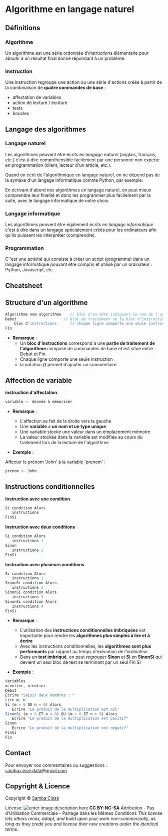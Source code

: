 # Algorithme en langage naturel

## Définitions

### Algorithme

Un algorithme est une série ordonnée d’*instructions* élémentaire pour aboutir à un résultat final donné répondant à un problème.

### Instruction

Une instruction regroupe une action ou une série d'actions créée à partir de la combinaison de  **quatre commandes de base** :
- affectation de variables
- action de lecture / écriture
- tests
- boucles

## Langage des algorithmes

### Langage naturel

Les algorithmes peuvent être écrits en *langage naturel* (anglais, français, etc.) c'est à dire compréhensible facilement par une personne non experte en programmation (client, lecteur d'un article, etc.). 

Quand on écrit de l'algorithmique en langage naturel, on ne dépend pas de la syntaxe d'un langage informatique comme Python, par exemple. 

En écrivant d'abord nos algorithmes en langage naturel, on peut mieux comprendre leur finalité et donc les programmer plus facilement par la suite, avec le langage informatique de notre choix.

### Langage informatique

Les algorithmes peuvent être également écrits en *langage informatique* c'est à dire dans un langage spécialement créés pour les ordinateurs afin qu'ils puissent les interpréter (comprendre).

### Programmation

C''est une activité qui consiste à créer un script (programme) dans un langage informatique pouvant être compris et utilisé par un ordinateur : Python, Javascript, etc.

## Cheatsheet

## Structure d'un algorithme
```javascript
Algorithme nom-algorithme    // bloc d'en-tête indiquant le nom de l'agorithme
Debut	                  // bloc de traitement où le bloc d'instructions est situé entre Debut et Fin
	bloc d'instructions      // chaque ligne comporte une seule instruction
Fin
```
- **Remarque** :
	- Un **bloc d'instructions** correspond à une **partie de traitement de l'algorithme** composé de commandes de base et est situé entre Debut et Fin.
	- Chaque ligne comporte une seule instruction
	- la notation **//** permet d'ajouter un commentaire



## Affection de variable

**instruction d'affectation**

```javascript 
variable <- donnée à mémoriser  
``` 
- **Remarque** :
	- L'affection se fait de la droite vers la gauche
	- Une **variable** a **un nom et un type unique**
	- Une variable stocke une valeur dans un emplacement mémoire
	- La valeur stockée dans la variable est modifiée au cours du traitement lors de la lecture de l'algorithme

- **Exemple** :

Affecter le prénom 'John' à la variable 'prenom' :

```javascript
prenom <- John 
```

## Instructions conditionnelles

**Instruction avec une condition** 
```javascript 
Si condition Alors
   instructions
FinSi
```   

**Instruction avec deux conditions** 

```javascript 
Si condition Alors
   instructions 1
Sinon
   instructions 2
FinSi
``` 
**Instruction avec plusieurs conditions** 

```javascript 
Si condition Alors
   instructions 1
SinonSi condition Alors
   instructions 2
SinonSi condition Alors
   instructions 3
SinonSi condition Alors
   instructions 4
FinSi
``` 
- **Remarque** :

	- L'utilisation des **instructions conditionnelles imbriquées** est importante pour rendre les **algorithmes plus simples à lire et à écrire**
	- Avec les instructions conditionnelles, les **algorithmes sont plus performants** par rapport au temps d'exécution de l'ordinateur.
	- Dans un **test imbriqué**, on peut regrouper **Sinon** et **Si** en **SinonSi** qui devient un seul bloc de test se terminant par un seul Fin Si

- **Exemple** :
```javascript 
Variables 
m:entier, n:entier
Début
Ecrire "Saisir deux nombres : "
Lire m, n
Si (m = 0 OU n = 0) Alors
   Ecrire "Le produit de la multiplication est nul"
SinonSi (m < 0 ET n < 0) OU (m > 0 ET n > 0) Alors
   Ecrire "Le produit de la multiplication est positif"
Sinon
   Ecrire "Le produit de la multiplication est négatif"
FinSi
Fin
```


## Contact

Pour envoyer vos commentaires ou suggestions : samba.cisse.data@gmail.com

## Copyright & Licence

Copyright © [Samba Cissé](http://www.sambacisse.com)

License: 
![enter image description here](https://licensebuttons.net/l/by-nc-sa/3.0/88x31.png)
**CC BY-NC-SA**
Attribution - Pas d’Utilisation Commerciale - Partage dans les Mêmes Conditions
*This license lets others remix, adapt, and build upon your work non-commercially, as long as they credit you and license their new creations under the identical terms.*
<!--stackedit_data:
eyJoaXN0b3J5IjpbLTk2MjE2MDQ2MCw2OTM5NDY2NjYsNjA1Mj
MxNTA2LC0xMjQ5MjA1ODVdfQ==
-->